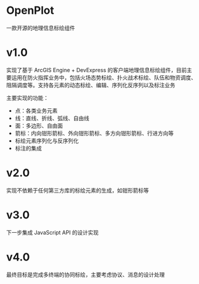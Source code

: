 # OpenPlot
一款开源的地理信息标绘组件

# v1.0
实现了基于 ArcGIS Engine + DevExpress 的客户端地理信息标绘组件，目前主要运用在防火指挥业务中，包括火场态势标绘、扑火战术标绘、队伍和物资调度、阻隔调度等。支持各元素的动态标绘、编辑、序列化反序列以及标注业务

主要实现的功能：
- 点：各类业务元素
- 线：直线、折线、弧线、自由线
- 面：多边形、自由面
- 箭标：内向钳形箭标、外向钳形箭标、多方向钳形箭标、行进方向等
- 标绘元素序列化与反序列化
- 标注的集成

# v2.0
实现不依赖于任何第三方库的标绘元素的生成，如钳形箭标等

# v3.0
下一步集成 JavaScript API 的设计实现

# v4.0
最终目标是完成多终端的协同标绘，主要考虑协议、消息的设计处理
